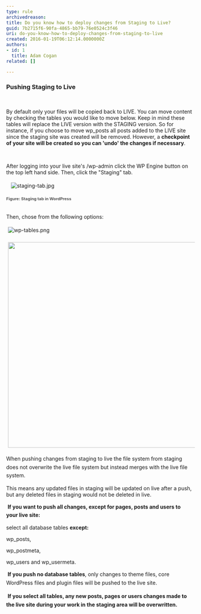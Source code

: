 ```yaml
---
type: rule
archivedreason: 
title: Do you know how to deploy changes from Staging to Live?
guid: 7b2715f6-90fa-4865-bb79-76e0524c3f46
uri: do-you-know-how-to-deploy-changes-from-staging-to-live
created: 2016-01-19T06:12:14.0000000Z
authors:
- id: 1
  title: Adam Cogan
related: []

---
```



<h3 class="ssw15-rteElement-H3">Pushing Staging to Live</h3><p>&#160;</p><p>By default only your files will be copied back to LIVE. You can move content by checking the tables you would like to move below. Keep in mind these tables will replace the LIVE version with the STAGING version. So for instance, if you choose to move wp_posts all posts added to the LIVE site since the staging site was created will be removed. However, a <strong>checkpoint of your site will be created so you can 'undo' the changes if necessary</strong>.</p><p>&#160;</p><p>After logging into your live site's /wp-admin click the WP Engine button on the top left hand side. Then, click the &quot;Staging&quot; tab.</p><dl class="ssw15-rteElement-ImageArea">&#160; <img src="/PublishingImages/staging-tab.jpg" alt="staging-tab.jpg" style="margin&#58;5px;" /></dl><p><span style="color&#58;#555555;font-size&#58;11px;font-weight&#58;bold;line-height&#58;1.6;"> Figure&#58; Staging tab in WordPress</span></p><p><br>Then, chose from the following options&#58;</p><dl class="ssw15-rteElement-ImageArea"><img src="/PublishingImages/wp-tables.png" alt="wp-tables.png" style="margin&#58;5px;" /></dl><img src="file&#58;///D&#58;/Users/davidberkes.SSW2000/AppData/Local/Temp/msohtmlclip1/01/clip_image003.jpg" alt="" style="width&#58;555px;margin&#58;5px;" /> <p><span style="line-height&#58;1.6;">When pushing changes from staging to live the file system from staging does not overwrite the live file system but instead merges with the live file system.&#160;</span></p><p>This means any updated files in staging will be updated on live after a push, but any deleted files in staging would not be deleted in live.</p><p>&#160;<strong style="line-height&#58;1.6;">If you want to push all changes, except for pages, posts and users to your live site&#58;</strong></p><p>select all database tables&#160;<strong>except&#58;</strong></p><p>wp_posts,</p><p>wp_postmeta,</p><p>wp_users and wp_usermeta.</p><p>&#160;<strong style="line-height&#58;1.6;">If you push no database tables</strong><span style="line-height&#58;1.6;">, only changes to theme files, core WordPress files and plugin files will be pushed to the live site.</span></p><p>&#160;<strong style="line-height&#58;1.6;">If you select all tables, any new posts, pages or users changes made to the live site during your work in the staging area will be overwritten.</strong></p>
<br><excerpt class='endintro'></excerpt><br>




